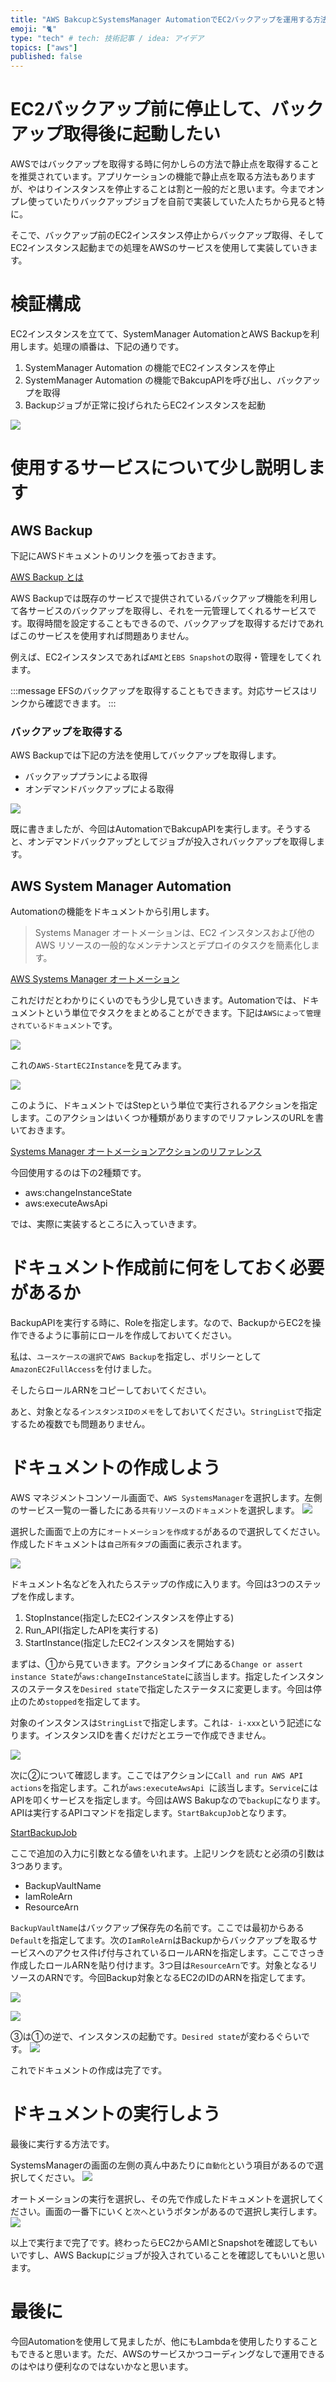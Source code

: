```yaml
---
title: "AWS BakcupとSystemsManager AutomationでEC2バックアップを運用する方法"
emoji: "🐈"
type: "tech" # tech: 技術記事 / idea: アイデア
topics: ["aws"]
published: false
---
```


# EC2バックアップ前に停止して、バックアップ取得後に起動したい
AWSではバックアップを取得する時に何かしらの方法で静止点を取得することを推奨されています。アプリケーションの機能で静止点を取る方法もありますが、やはりインスタンスを停止することは割と一般的だと思います。今までオンプレ使っていたりバックアップジョブを自前で実装していた人たちから見ると特に。

そこで、バックアップ前のEC2インスタンス停止からバックアップ取得、そしてEC2インスタンス起動までの処理をAWSのサービスを使用して実装していきます。

# 検証構成
EC2インスタンスを立てて、SystemManager AutomationとAWS Backupを利用します。処理の順番は、下記の通りです。

1. SystemManager Automation の機能でEC2インスタンスを停止
2. SystemManager Automation の機能でBakcupAPIを呼び出し、バックアップを取得
3. Backupジョブが正常に投げられたらEC2インスタンスを起動

![](https://storage.googleapis.com/zenn-user-upload/62oqy1o6vao6hq45c67jccrqmy3u)

# 使用するサービスについて少し説明します

## AWS Backup 
下記にAWSドキュメントのリンクを張っておきます。

[AWS Backup とは](https://docs.aws.amazon.com/ja_jp/aws-backup/latest/devguide/whatisbackup.html)

AWS Backupでは既存のサービスで提供されているバックアップ機能を利用して各サービスのバックアップを取得し、それを一元管理してくれるサービスです。取得時間を設定することもできるので、バックアップを取得するだけであればこのサービスを使用すれば問題ありません。

例えば、EC2インスタンスであれば`AMI`と`EBS Snapshot`の取得・管理をしてくれます。

:::message
EFSのバックアップを取得することもできます。対応サービスはリンクから確認できます。
:::

### バックアップを取得する
AWS Backupでは下記の方法を使用してバックアップを取得します。

* バックアッププランによる取得
* オンデマンドバックアップによる取得

![](https://storage.googleapis.com/zenn-user-upload/i3l0389qyppo89ausudtd3lyxptx)

既に書きましたが、今回はAutomationでBakcupAPIを実行します。そうすると、オンデマンドバックアップとしてジョブが投入されバックアップを取得します。

## AWS System Manager Automation
Automationの機能をドキュメントから引用します。

> Systems Manager オートメーションは、EC2 インスタンスおよび他の AWS リソースの一般的なメンテナンスとデプロイのタスクを簡素化します。

[AWS Systems Manager オートメーション](https://docs.aws.amazon.com/ja_jp/systems-manager/latest/userguide/systems-manager-automation.html)

これだけだとわかりにくいのでもう少し見ていきます。Automationでは、ドキュメントという単位でタスクをまとめることができます。下記は`AWSによって管理されているドキュメント`です。

![](https://storage.googleapis.com/zenn-user-upload/vpmb1a0ae5uthh71669suy1n71w0)


これの`AWS-StartEC2Instance`を見てみます。

![](https://storage.googleapis.com/zenn-user-upload/tkz79c2irtszuisnrqgp2yji4lec)

このように、ドキュメントではStepという単位で実行されるアクションを指定します。このアクションはいくつか種類がありますのでリファレンスのURLを書いておきます。

[Systems Manager オートメーションアクションのリファレンス](https://docs.aws.amazon.com/ja_jp/systems-manager/latest/userguide/automation-actions.html#automation-action-changestate)

今回使用するのは下の2種類です。

* aws:changeInstanceState
* aws:executeAwsApi 

では、実際に実装するところに入っていきます。

# ドキュメント作成前に何をしておく必要があるか
BackupAPIを実行する時に、Roleを指定します。なので、BackupからEC2を操作できるように事前にロールを作成しておいてください。

私は、`ユースケースの選択`で`AWS Backup`を指定し、ポリシーとして`AmazonEC2FullAccess`を付けました。

そしたらロールARNをコピーしておいてください。

あと、対象となる`インスタンスIDのメモ`をしておいてください。`StringList`で指定するため複数でも問題ありません。

# ドキュメントの作成しよう
AWS マネジメントコンソール画面で、`AWS SystemsManager`を選択します。左側のサービス一覧の一番したにある`共有リソース`の`ドキュメント`を選択します。
![](https://storage.googleapis.com/zenn-user-upload/2bnzzdf4pkyt02hhgb8qb59fnfpc)

選択した画面で上の方に`オートメーションを作成する`があるので選択してください。作成したドキュメントは`自己所有タブ`の画面に表示されます。

![](https://storage.googleapis.com/zenn-user-upload/x2q6nogihprugh59z8ezyt018uez)

ドキュメント名などを入れたらステップの作成に入ります。今回は3つのステップを作成します。

1. StopInstance(指定したEC2インスタンスを停止する)
2. Run_API(指定したAPIを実行する)
3. StartInstance(指定したEC2インスタンスを開始する)

まずは、①から見ていきます。アクションタイプにある`Change or assert instance State`が`aws:changeInstanceState`に該当します。指定したインスタンスのステータスを`Desired state`で指定したステータスに変更します。今回は停止のため`stopped`を指定してます。

対象のインスタンスは`StringList`で指定します。これは`- i-xxx`という記述になります。インスタンスIDを書くだけだとエラーで作成できません。

![](https://storage.googleapis.com/zenn-user-upload/8rjtaymk0hoj2my38tphow84gp1e)

次に②について確認します。ここではアクションに`Call and run AWS API actions`を指定します。これが`aws:executeAwsApi `に該当します。`Service`にはAPIを叩くサービスを指定します。今回はAWS Bakupなので`backup`になります。APIは実行するAPIコマンドを指定します。`StartBakcupJob`となります。

[StartBackupJob](https://docs.aws.amazon.com/ja_jp/aws-backup/latest/devguide/API_StartBackupJob.html)

ここで追加の入力に引数となる値をいれます。上記リンクを読むと必須の引数は3つあります。

* BackupVaultName
* IamRoleArn
* ResourceArn

`BackupVaultName`はバックアップ保存先の名前です。ここでは最初からある`Default`を指定してます。次の`IamRoleArn`はBackupからバックアップを取るサービスへのアクセス件げ付与されているロールARNを指定します。ここでさっき作成したロールARNを貼り付けます。3つ目は`ResourceArn`です。対象となるリソースのARNです。今回Backup対象となるEC2のIDのARNを指定してます。

![](https://storage.googleapis.com/zenn-user-upload/rmqeoyuvy389ym5qajrjnqg07ybf)

![](https://storage.googleapis.com/zenn-user-upload/cadsvrk1792o1veqviisnkfhi79o)


③は①の逆で、インスタンスの起動です。`Desired state`が変わるぐらいです。
![](https://storage.googleapis.com/zenn-user-upload/ulfxo07c0nm2d6liqm6imhkg2qke)

これでドキュメントの作成は完了です。

# ドキュメントの実行しよう
最後に実行する方法です。

SystemsManagerの画面の左側の真ん中あたりに`自動化`という項目があるので選択してください。
![](https://storage.googleapis.com/zenn-user-upload/28qp1af9heljm4solm096718eyai)

オートメーションの実行を選択し、その先で作成したドキュメントを選択してください。画面の一番下にいくと`次へ`というボタンがあるので選択し実行します。
![](https://storage.googleapis.com/zenn-user-upload/93y3iv8jh864uwugwilcdozqq8iq)

以上で実行まで完了です。終わったらEC2からAMIとSnapshotを確認してもいいですし、AWS Backupにジョブが投入されていることを確認してもいいと思います。

# 最後に
今回Automationを使用して見ましたが、他にもLambdaを使用したりすることもできると思います。ただ、AWSのサービスかつコーディングなしで運用できるのはやはり便利なのではないかなと思います。
